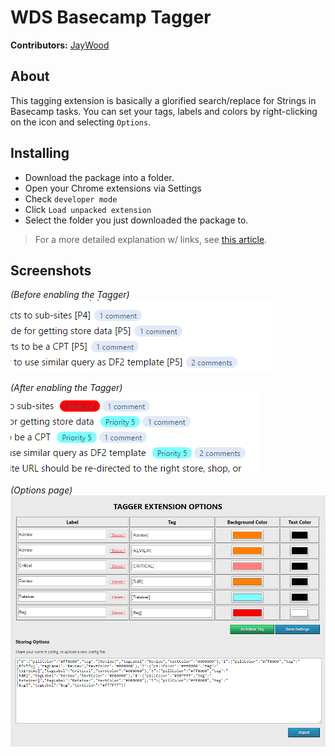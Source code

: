 # WDS Basecamp Tagger

**Contributors:** [JayWood](http://github.com/JayWood)

## About
This tagging extension is basically a glorified search/replace for Strings in Basecamp tasks. You can set your tags, labels and colors by right-clicking on the icon and selecting `Options`.

## Installing
* Download the package into a folder.
* Open your Chrome extensions via Settings
* Check `developer mode`
* Click `Load unpacked extension`
* Select the folder you just downloaded the package to.

> For a more detailed explanation w/ links, see [this article](http://techapple.net/2015/09/how-to-install-load-unpacked-extension-in-google-chrome-browser-os-chromebooks/).

## Screenshots

_(Before enabling the Tagger)_   
![after tagging](https://raw.githubusercontent.com/JayWood/BasecampTagger/master/.github/before-tagger.png)

_(After enabling the Tagger)_   
![after tagging](https://raw.githubusercontent.com/JayWood/BasecampTagger/master/.github/after-tagger.png)

_(Options page)_   
![Options Page](https://raw.githubusercontent.com/JayWood/BasecampTagger/master/.github/options.png)

